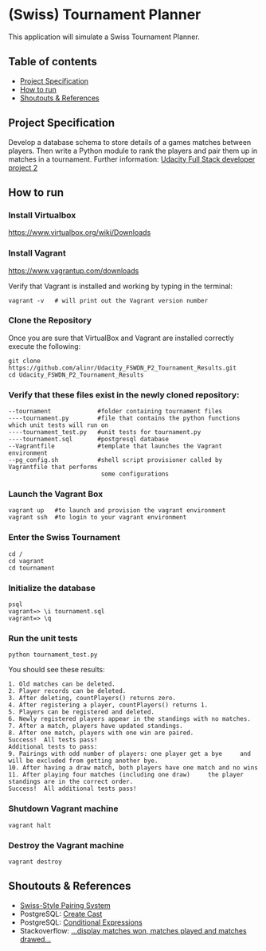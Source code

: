 # (Swiss) Tournament Planner

This application will simulate a Swiss Tournament Planner.

## Table of contents

- [Project Specification](#project-specification)
- [How to run](#how-to-run)
- [Shoutouts & References](#shoutouts-references)

## Project Specification
Develop a database schema to store details of a games matches between players.
Then write a Python module to rank the players and pair them up in matches in a tournament.
Further information: [Udacity Full Stack developer project 2](https://www.udacity.com/course/viewer#!/c-ud197-nd/ )

## How to run

### Install Virtualbox
https://www.virtualbox.org/wiki/Downloads


### Install Vagrant
https://www.vagrantup.com/downloads

Verify that Vagrant is installed and working by typing in the terminal:

	vagrant -v   # will print out the Vagrant version number

### Clone the Repository
Once you are sure that VirtualBox and Vagrant are installed correctly execute the following:

	git clone https://github.com/alinr/Udacity_FSWDN_P2_Tournament_Results.git
	cd Udacity_FSWDN_P2_Tournament_Results

### Verify that these files exist in the newly cloned repository:

	--tournament             #folder containing tournament files
	----tournament.py        #file that contains the python functions which unit tests will run on
	----tournament_test.py   #unit tests for tournament.py
	----tournament.sql       #postgresql database
	--Vagrantfile            #template that launches the Vagrant environment
	--pg_config.sh           #shell script provisioner called by Vagrantfile that performs
                              some configurations

### Launch the Vagrant Box

	vagrant up   #to launch and provision the vagrant environment
	vagrant ssh  #to login to your vagrant environment

### Enter the Swiss Tournament

	cd /
	cd vagrant
	cd tournament

### Initialize the database

	psql
	vagrant=> \i tournament.sql
	vagrant=> \q


### Run the unit tests

	python tournament_test.py

You should see these results:

	1. Old matches can be deleted.
	2. Player records can be deleted.
	3. After deleting, countPlayers() returns zero.
	4. After registering a player, countPlayers() returns 1.
	5. Players can be registered and deleted.
	6. Newly registered players appear in the standings with no matches.
	7. After a match, players have updated standings.
	8. After one match, players with one win are paired.
	Success!  All tests pass!
	Additional tests to pass:
	9. Pairings with odd number of players: one player get a bye     and will be excluded from getting another bye.
	10. After having a draw match, both players have one match and no wins
	11. After playing four matches (including one draw)     the player standings are in the correct order.
	Success!  All additional tests pass!

### Shutdown Vagrant machine

	vagrant halt


### Destroy the Vagrant machine

	vagrant destroy


## Shoutouts & References
- [Swiss-Style Pairing System](http://www.wizards.com/dci/downloads/swiss_pairings.pdf)
- PostgreSQL: [Create Cast](http://www.postgresql.org/docs/8.1/static/sql-createcast.html)
- PostgreSQL: [Conditional Expressions](http://www.postgresql.org/docs/8.1/static/functions-conditional.html)
- Stackoverflow: [...display matches won, matches played and matches drawed...](http://stackoverflow.com/questions/31484776/cant-display-matches-won-matches-played-and-matches-drawed-by-each-player)
